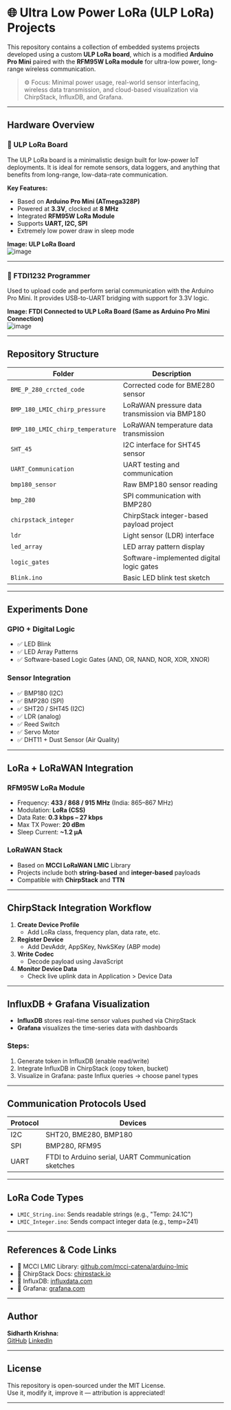 # 🌐 Ultra Low Power LoRa (ULP LoRa) Projects

This repository contains a collection of embedded systems projects developed using a custom **ULP LoRa board**, which is a modified **Arduino Pro Mini** paired with the **RFM95W LoRa module** for ultra-low power, long-range wireless communication.

> ⚙️ Focus: Minimal power usage, real-world sensor interfacing, wireless data transmission, and cloud-based visualization via ChirpStack, InfluxDB, and Grafana.

---

## Hardware Overview

### 🔸 ULP LoRa Board

The ULP LoRa board is a minimalistic design built for low-power IoT deployments. It is ideal for remote sensors, data loggers, and anything that benefits from long-range, low-data-rate communication.

**Key Features:**
- Based on **Arduino Pro Mini (ATmega328P)**
- Powered at **3.3V**, clocked at **8 MHz**
- Integrated **RFM95W LoRa Module**
- Supports **UART, I2C, SPI**
- Extremely low power draw in sleep mode

**Image: ULP LoRa Board**  
![image](https://github.com/user-attachments/assets/f41d5448-cdb1-4899-83ce-b6ac10f52841)

---

### 🔸 FTDI1232 Programmer

Used to upload code and perform serial communication with the Arduino Pro Mini. It provides USB-to-UART bridging with support for 3.3V logic.

**Image: FTDI Connected to ULP LoRa Board (Same as Arduino Pro Mini Connection)**  
![image](https://github.com/user-attachments/assets/e48c065f-57fa-4d8a-976d-ff09b52667aa)

---

## Repository Structure

| Folder | Description |
|--------|-------------|
| `BME_P_280_crcted_code` | Corrected code for BME280 sensor |
| `BMP_180_LMIC_chirp_pressure` | LoRaWAN pressure data transmission via BMP180 |
| `BMP_180_LMIC_chirp_temperature` | LoRaWAN temperature data transmission |
| `SHT_45` | I2C interface for SHT45 sensor |
| `UART_Communication` | UART testing and communication |
| `bmp180_sensor` | Raw BMP180 sensor reading |
| `bmp_280` | SPI communication with BMP280 |
| `chirpstack_integer` | ChirpStack integer-based payload project |
| `ldr` | Light sensor (LDR) interface |
| `led_array` | LED array pattern display |
| `logic_gates` | Software-implemented digital logic gates |
| `Blink.ino` | Basic LED blink test sketch |

---

## Experiments Done

### GPIO + Digital Logic
- ✅ LED Blink
- ✅ LED Array Patterns
- ✅ Software-based Logic Gates (AND, OR, NAND, NOR, XOR, XNOR)

### Sensor Integration
- ✅ BMP180 (I2C)
- ✅ BMP280 (SPI)
- ✅ SHT20 / SHT45 (I2C)
- ✅ LDR (analog)
- ✅ Reed Switch
- ✅ Servo Motor
- ✅ DHT11 + Dust Sensor (Air Quality)

---

## LoRa + LoRaWAN Integration

### RFM95W LoRa Module

- Frequency: **433 / 868 / 915 MHz** (India: 865–867 MHz)
- Modulation: **LoRa (CSS)**
- Data Rate: **0.3 kbps – 27 kbps**
- Max TX Power: **20 dBm**
- Sleep Current: **~1.2 µA**

### LoRaWAN Stack

- Based on **MCCI LoRaWAN LMIC** Library
- Projects include both **string-based** and **integer-based** payloads
- Compatible with **ChirpStack** and **TTN**

---

## ChirpStack Integration Workflow

1. **Create Device Profile**
   - Add LoRa class, frequency plan, data rate, etc.
2. **Register Device**
   - Add DevAddr, AppSKey, NwkSKey (ABP mode)
3. **Write Codec**
   - Decode payload using JavaScript
4. **Monitor Device Data**
   - Check live uplink data in Application > Device Data

---

## InfluxDB + Grafana Visualization

- **InfluxDB** stores real-time sensor values pushed via ChirpStack
- **Grafana** visualizes the time-series data with dashboards

### Steps:
1. Generate token in InfluxDB (enable read/write)
2. Integrate InfluxDB in ChirpStack (copy token, bucket)
3. Visualize in Grafana: paste Influx queries → choose panel types

---

## Communication Protocols Used

| Protocol | Devices |
|----------|---------|
| I2C      | SHT20, BME280, BMP180 |
| SPI      | BMP280, RFM95 |
| UART     | FTDI to Arduino serial, UART Communication sketches |

---

## LoRa Code Types

- `LMIC_String.ino`: Sends readable strings (e.g., "Temp: 24.1C")
- `LMIC_Integer.ino`: Sends compact integer data (e.g., temp=241)

---

## References & Code Links
- 🔗 MCCI LMIC Library: [github.com/mcci-catena/arduino-lmic](https://github.com/mcci-catena/arduino-lmic)
- 🔗 ChirpStack Docs: [chirpstack.io](https://www.chirpstack.io/)
- 🔗 InfluxDB: [influxdata.com](https://www.influxdata.com/)
- 🔗 Grafana: [grafana.com](https://grafana.com/)

---

## Author

**Sidharth Krishna:**  
[GitHub](https://github.com/Sidharth-NK) 
[LinkedIn](https://www.linkedin.com/in/sidharth-krishna25/)

---

## License

This repository is open-sourced under the MIT License.  
Use it, modify it, improve it — attribution is appreciated!

---

